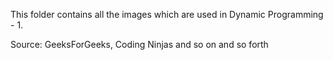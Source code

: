 This folder contains all the images which are used in Dynamic Programming - 1. 

Source: GeeksForGeeks, Coding Ninjas and so on and so forth
